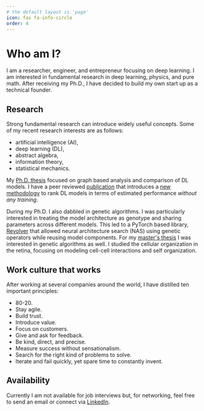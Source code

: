 ```yaml
---
# the default layout is 'page'
icon: fas fa-info-circle
order: 4
---
```


# Who am I?

I am a researcher, engineer, and entrepreneur focusing on deep learning. I am interested in fundamental research in deep learning, physics, and pure math. After receiving my Ph.D., I have decided to build my own start up as a technical founder.

## Research

Strong fundamental research can introduce widely useful concepts. Some of my recent research interests are as follows:

- artificial intelligence (AI),
- deep learning (DL),
- abstract algebra,
- information theory,
- statistical mechanics.

My [Ph.D. thesis](https://open.metu.edu.tr/bitstream/handle/11511/104170/index.pdf) focused on graph based analysis and comparison of DL models. I have a peer reviewed [publication](https://iopscience.iop.org/article/10.1088/2632-2153/acc713) that introduces a [new methodology]({{site.baseurl}}/research) to rank DL models in terms of estimated performance _without any training_.

During my Ph.D. I also dabbled in genetic algorithms. I was particularly interested in treating the model architecture as genotype and sharing parameters across different models. This led to a PyTorch based library, [Revolver](https://github.com/gozepolat/revolver) that allowed neural architecture search (NAS) using genetic operators while reusing model components. For my [master's thesis](https://open.metu.edu.tr/handle/11511/21919) I was interested in genetic algorithms as well. I studied the cellular organization in the retina, focusing on modeling cell-cell interactions and self organization.

## Work culture that works

After working at several companies around the world, I have distilled ten important principles:

- 80-20.
- Stay agile.
- Build trust.
- Introduce value.
- Focus on customers.
- Give and ask for feedback.
- Be kind, direct, and precise.
- Measure success without sensationalism.
- Search for the right kind of problems to solve.
- Iterate and fail quickly, yet spare time to constantly invent.

## Availability

Currently I am not available for job interviews but, for networking, feel free to send an email or connect via [LinkedIn](https://www.linkedin.com/in/aydin-polat/).
